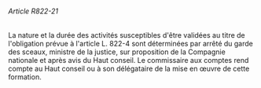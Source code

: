 ###### Article R822-21

La nature et la durée des activités susceptibles d'être validées au titre de l'obligation prévue à l'article L. 822-4 sont déterminées par arrêté du garde des sceaux, ministre de la justice, sur proposition de la Compagnie nationale et après avis du Haut conseil. Le commissaire aux comptes rend compte au Haut conseil ou à son délégataire de la mise en œuvre de cette formation.

